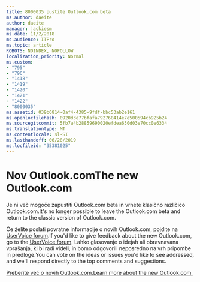 ```yaml
---
title: 8000035 pustite Outlook.com beta
ms.author: daeite
author: daeite
manager: jackiesm
ms.date: 11/2/2018
ms.audience: ITPro
ms.topic: article
ROBOTS: NOINDEX, NOFOLLOW
localization_priority: Normal
ms.custom:
- "795"
- "796"
- "1418"
- "1419"
- "1420"
- "1421"
- "1422"
- "8000035"
ms.assetid: 039b6814-0af4-4385-9fdf-bbc53ab2e161
ms.openlocfilehash: 0920d3e77bfafa792760414e7e500594cb925b24
ms.sourcegitcommit: 5fb7a4b28859690020efdea630d03e70cc0e6334
ms.translationtype: MT
ms.contentlocale: sl-SI
ms.lasthandoff: 06/28/2019
ms.locfileid: "35381025"
---
```

# <a name="the-new-outlookcom"></a><span data-ttu-id="1c6e6-102">Nov Outlook.com</span><span class="sxs-lookup"><span data-stu-id="1c6e6-102">The new Outlook.com</span></span>

<span data-ttu-id="1c6e6-103">Je ni več mogoče zapustiti Outlook.com beta in vrnete klasično različico Outlook.com.</span><span class="sxs-lookup"><span data-stu-id="1c6e6-103">It's no longer possible to leave the Outlook.com beta and return to the classic version of Outlook.com.</span></span>
  
<span data-ttu-id="1c6e6-104">Če želite poslati povratne informacije o novih Outlook.com, pojdite na [UserVoice forum](https://go.microsoft.com/fwlink/p/?linkid=851599).</span><span class="sxs-lookup"><span data-stu-id="1c6e6-104">If you'd like to give feedback about the new Outlook.com, go to the [UserVoice forum](https://go.microsoft.com/fwlink/p/?linkid=851599).</span></span> <span data-ttu-id="1c6e6-105">Lahko glasovanje o idejah ali obravnavana vprašanja, ki bi radi videli, in bomo odgovorili neposredno na vrh pripombe in predloge.</span><span class="sxs-lookup"><span data-stu-id="1c6e6-105">You can vote on the ideas or issues you'd like to see addressed, and we'll respond directly to the top comments and suggestions.</span></span>
  
[<span data-ttu-id="1c6e6-106">Preberite več o novih Outlook.com.</span><span class="sxs-lookup"><span data-stu-id="1c6e6-106">Learn more about the new Outlook.com.</span></span>](https://go.microsoft.com/fwlink/p/?linkid=874356)
  